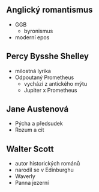 ## Anglický romantismus
- GGB
  - byronismus
- moderní epos

## Percy Bysshe Shelley
- milostná lyrika
- Odpoutaný Prometheus
  - vychází z antického mýtu
  - Jupiter x Prometheus

## Jane Austenová
- Pýcha a předsudek
- Rozum a cit

## Walter Scott
- autor historických románů
- narodil se v Edinburghu
- Waverly
- Panna jezerní
